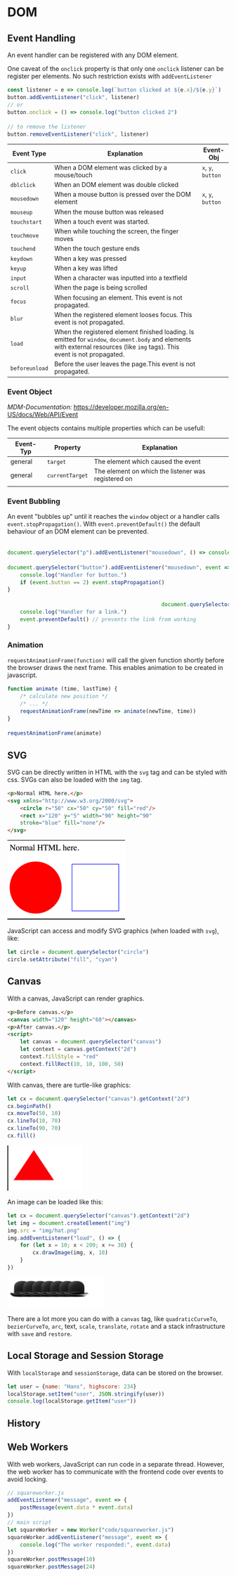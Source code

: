 # 	DOM

## Event Handling

An event handler can be registered with any DOM element.

One caveat of  the `onclick` property is that only one `onclick` listener can be register per elements. No such restriction exists with `addEventListener`

```js
const listener = e => console.log(`button clicked at ${e.x}/${e.y}`)
button.addEventListener("click", listener)
// or
button.onclick = () => console.log("button clicked 2")

// to remove the listener
button.removeEventListener("click", listener)

```

| Event Type     | Explanation                                                  | Event-Obj           |
| -------------- | ------------------------------------------------------------ | ------------------- |
| `click`        | When a DOM element was clicked by a mouse/touch              | `x`,  `y`, `button` |
| `dblclick`     | When an DOM element was double clicked                       |                     |
| `mousedown`    | When a mouse button is pressed over the DOM element          | `x`, `y`, `button`  |
| `mouseup`      | When the mouse button was released                           |                     |
| `touchstart`   | When a touch event was started.                              |                     |
| `touchmove`    | When while touching the screen, the finger moves             |                     |
| `touchend`     | When the touch gesture ends                                  |                     |
| `keydown`      | When a key was pressed                                       |                     |
| `keyup`        | When a key was lifted                                        |                     |
| `input`        | When a character was inputted into a textfield               |                     |
| `scroll`       | When the page is being scrolled                              |                     |
| `focus`        | When focusing an element. This event is not propagated.      |                     |
| `blur`         | When the registered element looses focus. This event is not propagated. |                     |
| `load`         | When the registered element finished loading. Is emitted for `window`,  `document.body` and elements with external resources (like `img` tags). This event is not propagated. |                     |
| `beforeunload` | Before the user leaves the page.This event is not propagated. |                     |

### Event Object

*MDM-Documentation:* https://developer.mozilla.org/en-US/docs/Web/API/Event

The event objects contains multiple properties which can be usefull:

| Event-Typ | Property        | Explanation                                         |
| --------- | --------------- | --------------------------------------------------- |
| general   | `target`        | The element which caused the event                  |
| general   | `currentTarget` | The element on which the listener was registered on |
|           |                 |                                                     |

### Event Bubbling

An event "bubbles up" until it reaches the `window` object or a handler calls `event.stopPropagation()`. With `event.preventDefault()` the default behaviour of an DOM element can be prevented.

```js

document.querySelector("p").addEventListener("mousedown", () => console.log("Handler for paragraph."))

document.querySelector("button").addEventListener("mousedown", event => { 
	console.log("Handler for button.")
	if (event.button == 2) event.stopPropagation()
}
                                                  
                                                 document.querySelector("a").addEventListener("click", event => { 
	console.log("Handler for a link.")
	event.preventDefault() // prevents the link from working
}
```

### Animation

`requestAnimationFrame(function)` will call the given function shortly before the browser draws the next frame. This enables animation to be created in javascript.

```js
function animate (time, lastTime) {
    /* calculate new position */
    /* ... */
	requestAnimationFrame(newTime => animate(newTime, time))
}

requestAnimationFrame(animate)
```

## SVG

SVG can be directly written in HTML with the `svg` tag and can be styled with css. SVGs can also be loaded with the `img` tag.

```html
<p>Normal HTML here.</p>
<svg xmlns="http://www.w3.org/2000/svg">
    <circle r="50" cx="50" cy="50" fill="red"/>
    <rect x="120" y="5" width="90" height="90"
    stroke="blue" fill="none"/>
</svg>
```

![image-20221117090454649](res/image-20221117090454649.png)

JavaScript can access and modify SVG graphics (when loaded with `svg`), like:

```javascript
let circle = document.querySelector("circle")
circle.setAttribute("fill", "cyan")
```

## Canvas

With a canvas, JavaScript can render graphics.

```html
<p>Before canvas.</p>
<canvas width="120" height="60"></canvas>
<p>After canvas.</p>
<script>
    let canvas = document.querySelector("canvas")
    let context = canvas.getContext("2d")
    context.fillStyle = "red"
    context.fillRect(10, 10, 100, 50)
</script>
```

With canvas, there are turtle-like graphics:

```javascript
let cx = document.querySelector("canvas").getContext("2d")
cx.beginPath()
cx.moveTo(50, 10)
cx.lineTo(10, 70)
cx.lineTo(90, 70)
cx.fill()
```

![image-20221117090909443](res/image-20221117090909443.png)

An image can be loaded like this:

```js
let cx = document.querySelector("canvas").getContext("2d")
let img = document.createElement("img")
img.src = "img/hat.png"
img.addEventListener("load", () => {
    for (let x = 10; x < 200; x += 30) {
    	cx.drawImage(img, x, 10)
    }
})
```

![image-20221117091020006](res/image-20221117091020006.png)

There are a lot more you can do with a `canvas` tag, like `quadraticCurveTo`, `bezierCurveTo`, `arc`, text, `scale`, `translate`, `rotate` and a stack infrastructure with `save` and `restore`.

## Local Storage and Session Storage

With `localStorage` and `sessionStorage`, data can be stored on the browser.

```javascript
let user = {name: "Hans", highscore: 234}
localStorage.setItem("user", JSON.stringify(user))
console.log(localStorage.getItem("user"))
```

## History

## Web Workers

With web workers, JavaScript can run code in a separate thread. However, the web worker has to communicate with the frontend code over events to avoid locking.

```js
// squareworker.js
addEventListener("message", event => {
	postMessage(event.data * event.data)
})
// main script
let squareWorker = new Worker("code/squareworker.js")
squareWorker.addEventListener("message", event => {
	console.log("The worker responded:", event.data)
})
squareWorker.postMessage(10)
squareWorker.postMessage(24)
```


